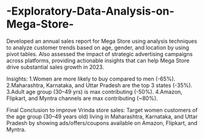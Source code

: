 # -Exploratory-Data-Analysis-on-Mega-Store-
Developed an annual sales report for Mega Store using analysis techniques to analyze customer trends based on age, gender, and location by using pivot tables. Also assessed the impact of strategic advertising campaigns across platforms, providing actionable insights that can help Mega Store drive substantial sales growth in 2023.

Insights:
  1.Women are more likely to buy compared to men (-65%).
  2.Maharashtra, Karnataka, and Uttar Pradesh are the top 3 states (-35%).
  3.Adult age group (30–49 yrs) is max contributing (-50%).
  4.Amazon, Flipkart, and Myntra channels are max contributing (~80%).

Final Conclusion to improve Vrinda store sales: Target women customers of the age group (30–49 years old) living in Maharashtra, Karnataka, and Uttar Pradesh by showing ads/offers/coupons available on Amazon, Flipkart, and Myntra.
